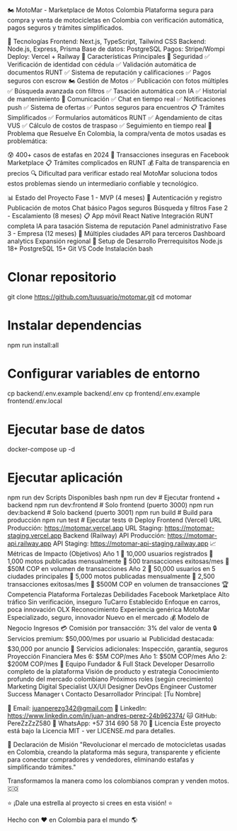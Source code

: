 🏍️ MotoMar - Marketplace de Motos Colombia
Plataforma segura para compra y venta de motocicletas en Colombia con verificación automática, pagos seguros y trámites simplificados.

🚀 Tecnologías
Frontend: Next.js, TypeScript, Tailwind CSS
Backend: Node.js, Express, Prisma
Base de datos: PostgreSQL
Pagos: Stripe/Wompi
Deploy: Vercel + Railway
📱 Características Principales
🔐 Seguridad
✅ Verificación de identidad con cédula
✅ Validación automática de documentos RUNT
✅ Sistema de reputación y calificaciones
✅ Pagos seguros con escrow
🏍️ Gestión de Motos
✅ Publicación con fotos múltiples
✅ Búsqueda avanzada con filtros
✅ Tasación automática con IA
✅ Historial de mantenimiento
💬 Comunicación
✅ Chat en tiempo real
✅ Notificaciones push
✅ Sistema de ofertas
✅ Puntos seguros para encuentros
📋 Trámites Simplificados
✅ Formularios automáticos RUNT
✅ Agendamiento de citas VUS
✅ Cálculo de costos de traspaso
✅ Seguimiento en tiempo real
🎯 Problema que Resuelve
En Colombia, la compra/venta de motos usadas es problemática:

😰 400+ casos de estafas en 2024
📱 Transacciones inseguras en Facebook Marketplace
📋 Trámites complicados en RUNT
💰 Falta de transparencia en precios
🔍 Dificultad para verificar estado real
MotoMar soluciona todos estos problemas siendo un intermediario confiable y tecnológico.

📊 Estado del Proyecto
Fase 1 - MVP (4 meses) 🔄
 Autenticación y registro
 Publicación de motos
 Chat básico
 Pagos seguros
 Búsqueda y filtros
Fase 2 - Escalamiento (8 meses) 📋
 App móvil React Native
 Integración RUNT completa
 IA para tasación
 Sistema de reputación
 Panel administrativo
Fase 3 - Empresa (12 meses) 🚀
 Múltiples ciudades
 API para terceros
 Dashboard analytics
 Expansión regional
🔧 Setup de Desarrollo
Prerrequisitos
Node.js 18+
PostgreSQL 15+
Git
VS Code
Instalación
bash
# Clonar repositorio
git clone https://github.com/tuusuario/motomar.git
cd motomar

# Instalar dependencias
npm run install:all

# Configurar variables de entorno
cp backend/.env.example backend/.env
cp frontend/.env.example frontend/.env.local

# Ejecutar base de datos
docker-compose up -d

# Ejecutar aplicación
npm run dev
Scripts Disponibles
bash
npm run dev              # Ejecutar frontend + backend
npm run dev:frontend     # Solo frontend (puerto 3000)
npm run dev:backend      # Solo backend (puerto 3001)
npm run build           # Build para producción
npm run test            # Ejecutar tests
🌐 Deploy
Frontend (Vercel)
URL Producción: https://motomar.vercel.app
URL Staging: https://motomar-staging.vercel.app
Backend (Railway)
API Producción: https://motomar-api.railway.app
API Staging: https://motomar-api-staging.railway.app
📈 Métricas de Impacto (Objetivos)
Año 1
🎯 10,000 usuarios registrados
🎯 1,000 motos publicadas mensualmente
🎯 500 transacciones exitosas/mes
🎯 $50M COP en volumen de transacciones
Año 2
🎯 50,000 usuarios en 5 ciudades principales
🎯 5,000 motos publicadas mensualmente
🎯 2,500 transacciones exitosas/mes
🎯 $500M COP en volumen de transacciones
🏆 Competencia
Plataforma	Fortalezas	Debilidades
Facebook Marketplace	Alto tráfico	Sin verificación, inseguro
TuCarro	Establecido	Enfoque en carros, poca innovación
OLX	Reconocimiento	Experiencia genérica
MotoMar	Especializado, seguro, innovador	Nuevo en el mercado
💰 Modelo de Negocio
Ingresos
💳 Comisión por transacción: 3% del valor de venta
🔒 Servicios premium: $50,000/mes por usuario
📊 Publicidad destacada: $30,000 por anuncio
🔧 Servicios adicionales: Inspección, garantía, seguros
Proyección Financiera
Mes 6: $5M COP/mes
Año 1: $50M COP/mes
Año 2: $200M COP/mes
👥 Equipo
Fundador & Full Stack Developer
Desarrollo completo de la plataforma
Visión de producto y estrategia
Conocimiento profundo del mercado colombiano
Próximos roles (según crecimiento)
Marketing Digital Specialist
UX/UI Designer
DevOps Engineer
Customer Success Manager
📞 Contacto
Desarrollador Principal: [Tu Nombre]

📧 Email: juanperezg342@gmail.com
🔗 LinkedIn: https://www.linkedin.com/in/juan-andres-perez-24b962374/
🐱 GitHub: PereZzZzZ580
📱 WhatsApp: +57 314 690 58 70
📄 Licencia
Este proyecto está bajo la Licencia MIT - ver LICENSE.md para detalles.

🎯 Declaración de Misión
"Revolucionar el mercado de motocicletas usadas en Colombia, creando la plataforma más segura, transparente y eficiente para conectar compradores y vendedores, eliminando estafas y simplificando trámites."

Transformamos la manera como los colombianos compran y venden motos. 🇨🇴

⭐ ¡Dale una estrella al proyecto si crees en esta visión! ⭐

Hecho con ❤️ en Colombia para el mundo 🌎

